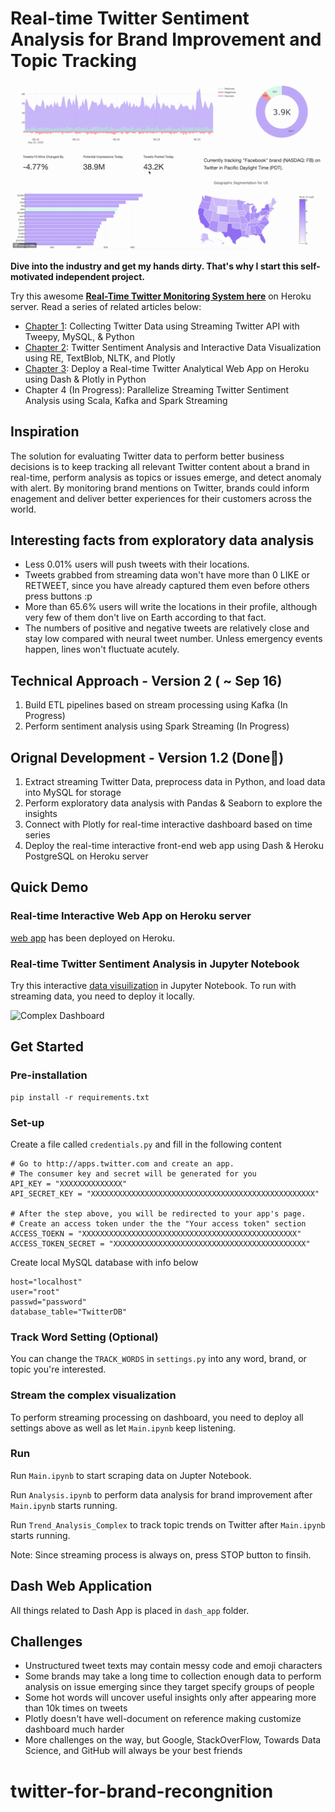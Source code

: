 # Real-time Twitter Sentiment Analysis for Brand Improvement and Topic Tracking


[![Web App GIF](Figures/Web_App_GIF_Aug23.gif)](https://twitter-analysis-web-app.herokuapp.com)
<br/>

__Dive into the industry and get my hands dirty. That's why I start this self-motivated independent project.__

Try this awesome __[Real-Time Twitter Monitoring System here](https://twitter-analysis-web-app.herokuapp.com)__ on Heroku server. Read a series of related articles below:

- [Chapter 1](http://bit.ly/2Zohn01): Collecting Twitter Data using Streaming Twitter API with Tweepy, MySQL, & Python
- [Chapter 2](http://bit.ly/2PzXG5M): Twitter Sentiment Analysis and Interactive Data Visualization using RE, TextBlob, NLTK, and Plotly
- [Chapter 3](http://bit.ly/2msOUbR): Deploy a Real-time Twitter Analytical Web App on Heroku using Dash & Plotly in Python
- Chapter 4 (In Progress): Parallelize Streaming Twitter Sentiment Analysis using Scala, Kafka and Spark Streaming

## Inspiration
The solution for evaluating Twitter data to perform better business decisions is to keep tracking all relevant Twitter content about a brand in real-time, perform analysis as topics or issues emerge, and detect anomaly with alert. By monitoring brand mentions on Twitter, brands could inform enagement and deliver better experiences for their customers across the world.

## Interesting facts from exploratory data analysis
- Less 0.01% users will push tweets with their locations.
- Tweets grabbed from streaming data won't have more than 0 LIKE or RETWEET, since you have already captured them even before others press buttons :p
- More than 65.6% users will write the locations in their profile, although very few of them don't live on Earth according to that fact.
- The numbers of positive and negative tweets are relatively close and stay low compared with neural tweet number. Unless emergency events happen, lines won't fluctuate acutely.

## Technical Approach - Version 2 ( ~ Sep 16)
1. Build ETL pipelines based on stream processing using Kafka (In Progress)
2. Perform sentiment analysis using Spark Streaming (In Progress)

## Orignal Development - Version 1.2 (Done🎉)
1. Extract streaming Twitter Data, preprocess data in Python, and load data into MySQL for storage
2. Perform exploratory data analysis with Pandas & Seaborn to explore the insights
3. Connect with Plotly for real-time interactive dashboard based on time series
4. Deploy the real-time interactive front-end web app using Dash & Heroku PostgreSQL on Heroku server

## Quick Demo 

### Real-time Interactive Web App on Heroku server
[web app](https://twitter-analysis-web-app.herokuapp.com) has been deployed on Heroku.


### Real-time Twitter Sentiment Analysis in Jupyter Notebook
Try this interactive [data visuilization](https://nbviewer.jupyter.org/github/Chulong-Li/Twitter-Data-Sentiment-Analysis/blob/master/Trend_Analysis_Complex.ipynb) in Jupyter Notebook. To run with streaming data, you need to deploy it locally.

<img src="https://github.com/Chulong-Li/Twitter-Data-Sentiment-Analysis/blob/master/Figures/Complex.png" alt="Complex Dashboard" width="70%" height="70%">

## Get Started

### Pre-installation
```
pip install -r requirements.txt
```
### Set-up
Create a file called ```credentials.py``` and fill in the following content
```
# Go to http://apps.twitter.com and create an app.
# The consumer key and secret will be generated for you
API_KEY = "XXXXXXXXXXXXXX"
API_SECRET_KEY = "XXXXXXXXXXXXXXXXXXXXXXXXXXXXXXXXXXXXXXXXXXXXXXXXXX"

# After the step above, you will be redirected to your app's page.
# Create an access token under the the "Your access token" section
ACCESS_TOEKN = "XXXXXXXXXXXXXXXXXXXXXXXXXXXXXXXXXXXXXXXXXXXXXXXX"
ACCESS_TOKEN_SECRET = "XXXXXXXXXXXXXXXXXXXXXXXXXXXXXXXXXXXXXXXXXXX"
```

Create local MySQL database with info below
```
host="localhost"
user="root"
passwd="password"
database_table="TwitterDB"
```

### Track Word Setting (Optional)
You can change the ```TRACK_WORDS``` in ```settings.py``` into any word, brand, or topic you're interested.

### Stream the complex visualization
To perform streaming processing on dashboard, you need to deploy all settings above as well as let ```Main.ipynb``` keep listening.

### Run
Run ```Main.ipynb``` to start scraping data on Jupter Notebook. 

Run ```Analysis.ipynb``` to perform data analysis for brand improvement after ```Main.ipynb``` starts running.

Run ```Trend_Analysis_Complex``` to track topic trends on Twitter after ```Main.ipynb``` starts running.

Note: Since streaming process is always on, press STOP button to finsih.

## Dash Web Application
All things related to Dash App is placed in ```dash_app``` folder.


## Challenges
- Unstructured tweet texts may contain messy code and emoji characters
- Some brands may take a long time to collection enough data to perform analysis on issue emerging since they target specify groups of people
- Some hot words will uncover useful insights only after appearing more than 10k times on tweets
- Plotly doesn't have well-document on reference making customize dashboard much harder
- More challenges on the way, but Google, StackOverFlow, Towards Data Science, and GitHub will always be your best friends

# twitter-for-brand-recongnition
